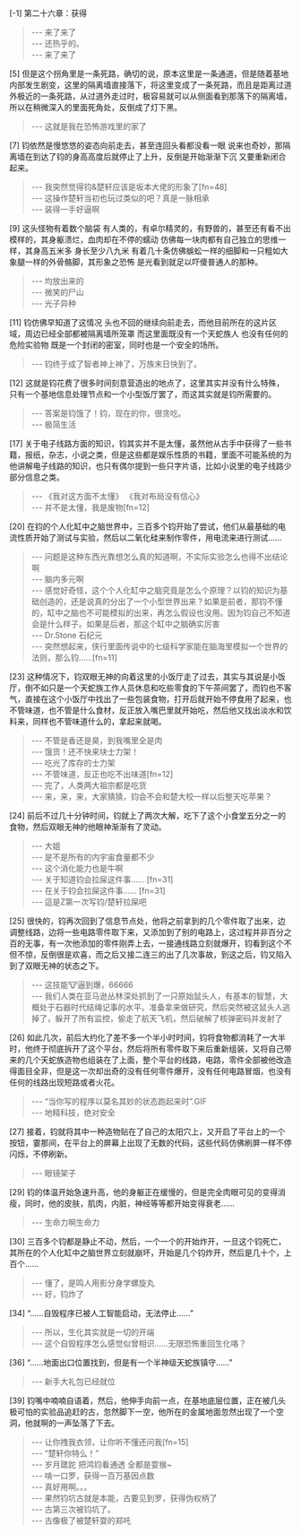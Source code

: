 
[-1] 第二十六章：获得
>--- 来了来了<br>
>--- 还热乎的。<br>
>--- 来了来了<br>

[5] 但是这个拐角里是一条死路，确切的说，原本这里是一条通道，但是随着基地内部发生剧变，这里的隔离墙直接落下，将这里变成了一条死路，而且是距离过道外极近的一条死路，从过道外走过时，极容易就可以从侧面看到那落下的隔离墙，所以在稍微深入的里面死角处，反倒成了灯下黑。
>--- 这就是我在恐怖游戏里的家了<br>

[7] 钧依然是慢悠悠的姿态向前走去，甚至连回头看都没看一眼 说来也奇妙，那隔离墙在到达了钧的身高高度后就停止了上升，反倒是开始渐渐下沉 又要重新闭合起来。
>--- 我突然觉得钧&楚轩应该是坂本大佬的形象了[fn=48]<br>
>--- 这操作楚轩当初也玩过类似的吧？真是一脉相承<br>
>--- 装得一手好逼啊<br>

[9] 这头怪物有着数个脑袋 有人类的，有卓尔精灵的，有野兽的，甚至还有看不出模样的，其身躯溃烂，血肉却在不停的蠕动 仿佛每一块肉都有自己独立的思维一样，其身高五米多 身长至少八九米 有着几十条仿佛蜈蚣一样的细脚和一只粗如大象腿一样的外骨骼脚，其形象之恐怖 是光看到就足以吓傻普通人的那种。
>--- 均放出来的<br>
>--- 微笑的尸山<br>
>--- 光子异种<br>

[11] 钧仿佛早知道了这情况 头也不回的继续向前走去，而他目前所在的这片区域，周边已经全部都被隔离墙所笼罩 而这里面既没有一个天蛇族人 也没有任何的危险实验物 既是一个封闭的密室，同时也是一个安全的场所。
>--- 钧终于成了智者神上神了，万族末日快到了。<br>

[12] 这就是钧花费了很多时间刻意营造出的地点了，这里其实并没有什么特殊，只有一个基地信息处理节点和一个小型饭厅罢了，而这其实就是钧所需要的。
>--- 答案是钧饿了！钧，现在的你，很贪吃。<br>
>--- 极简生活<br>

[17] 关于电子线路方面的知识，钧其实并不是太懂，虽然他从古手中获得了一些书籍，报纸，杂志，小说之类，但是这些都是娱乐性质的书籍，里面不可能系统的为他讲解电子线路的知识，也只有偶尔提到一些只字片语，比如小说里的电子线路少部分信息之类。
>--- 《我对这方面不太懂》
《我对布局没有信心》<br>
>--- 并不是太懂，我是废物[fn=12]<br>

[20] 在钧的个人化缸中之脑世界中，三百多个钧开始了尝试，他们从最基础的电流性质开始了测试与实验，然后以二氧化硅来制作零件，用电流来进行测试……
>--- 问题是这种东西光靠想怎么真的知道啊，不实际实验怎么也得不出结论啊<br>
>--- 脑内多元啊<br>
>--- 感觉好奇怪，这个个人化缸中之脑究竟是怎么个原理？以钧的知识为基础创造的，还是说真的分出了一个小型世界出来？如果是前者，那钧不懂的，缸中之脑也不可能模拟的出来，再怎么假设也没用。因为钧自己不知道会是什么样子。如果是后者，那这个缸中之脑确实厉害<br>
>--- Dr.Stone
石纪元<br>
>--- 突然想起来，侠行里面传说中的七级科学家能在脑海里模拟一个世界的法则，那么钧……[fn=11]<br>

[23] 这种情况下，钧双眼无神的向着这里的小饭厅走了过去，其实与其说是小饭厅，倒不如只是一个天蛇族工作人员休息和吃些零食的下午茶间罢了，而钧也不客气，直接在这个小饭厅中找出了一些包装食物，打开后就开始不停食用了起来，也不管味道，也不管是什么食材，反正放入嘴巴里就开始吃，然后他又找出淡水和饮料来，同样也不管味道什么的，拿起来就喝。
>--- 不管是香还是臭，到我嘴里全是肉<br>
>--- 饿货！还不快来块士力架！<br>
>--- 吃光了库存的士力架<br>
>--- 不管味道，反正也吃不出味道[fn=12]<br>
>--- 完了，人类两大祖宗都是吃货<br>
>--- 来，来，来，大家猜猜，钧会不会和楚大校一样以后整天吃苹果？<br>

[24] 前后不过几十分钟时间，钧就上了两次大解，吃下了这个小食堂五分之一的食物，然后双眼无神的他眼神渐渐有了灵动。
>--- 大姐<br>
>--- 是不是所有的内宇宙食量都不少<br>
>--- 这个消化能力也是牛啊<br>
>--- 关于知道钧会拉屎这件事……
[fn=31]<br>
>--- 在关于钧会拉屎这件事……
[fn=31]<br>
>--- 這是Z第一次写钧/楚轩拉屎吧<br>

[25] 很快的，钧再次回到了信息节点处，他将之前拿到的几个零件取了出来，边调整线路，边将一些电路零件取下来，又添加到了别的电路上，这过程并非百分之百的无事，有一次他添加的零件刚弄上去，一接通线路立刻就爆开，钧看到这个不但不惊，反倒很是欢喜，而之后又接二连三的出了几次事故，到这之后，钧又陷入到了双眼无神的状态之下。
>--- 这技能🐮逼到爆，66666<br>
>--- 我们人类在亚马逊丛林深处抓到了一只原始鼠头人，有基本的智慧，大概处于石器时代结绳记事的水平。准备拿来做研究，然后突然被这鼠头人逃掉了，躲开了所有监控，偷走了航天飞机，然后破解了核弹密码并发射了<br>

[26] 如此几次，前后大约化了差不多一个半小时时间，钧将食物都消耗了一大半时，他终于彻底拆开了这个平台，然后将所有零件取下来后重新组装，又将自己带来的几个天蛇族造物也组装在了上面，整个平台的线路，电路，零件全部被他改造得面目全非，但是这一次却出奇的没有任何零件爆开，没有任何电路冒烟，也没有任何的线路出现短路或者火花。
>--- “当你写的程序以莫名其妙的状态跑起来时”.GIF<br>
>--- 地精科技，绝对安全<br>

[27] 接着，钧就将其中一种造物贴在了自己的太阳穴上，又开启了平台上的一个按钮，霎那间，在平台上的屏幕上出现了无数的代码，这些代码仿佛刷屏一样不停闪烁，不停刷新。
>--- 眼镜架子<br>

[29] 钧的体温开始急速升高，他的身躯正在缓慢的，但是完全肉眼可见的变得消瘦，同时，他的皮肤，肌肉，内脏，神经等等都开始变得衰老……
>--- 生命力啊生命力<br>

[30] 三百多个钧都是静止不动，然后，一个一个的开始炸开，一旦这个钧死亡，其所在的个人化缸中之脑世界立刻就崩坏，开始是几个钧炸开，然后是几十个，上百个……
>--- 懂了，是鸣人用影分身学螺旋丸<br>
>--- 好，钧炸了<br>

[34] “……自毁程序已被人工智能启动，无法停止……”
>--- 所以，生化其实就是一切的开端<br>
>--- 这个自毁程序怎么感觉似曾相识……无限恐怖重回生化咯？<br>

[36] “……地面出口位置找到，但是有一个半神级天蛇族镇守……”
>--- 新手大礼包已经就位<br>

[39] 钧嘴中喃喃自语着，然后，他伸手向前一点，在基地底层位置，正在被几头极可怕的实验品追赶的古，忽然脚下一空，他所在的金属地面忽然出现了一个空洞，他就啊的一声坠落了下去。
>--- 让你拽我衣领，让你听不懂还问我[fn=15]<br>
>--- “楚轩你特么！”<br>
>--- 岁月蹉跎
把鸿钧看通透
全都是耍猴~<br>
>--- 啃一口罗，获得一百万基因点数<br>
>--- 真好用啊。。。<br>
>--- 果然钧坑古就是本能，古要见到罗，获得伪权柄了<br>
>--- 古第三次被钧坑了。<br>
>--- 古像极了被楚轩耍的郑吒<br>
